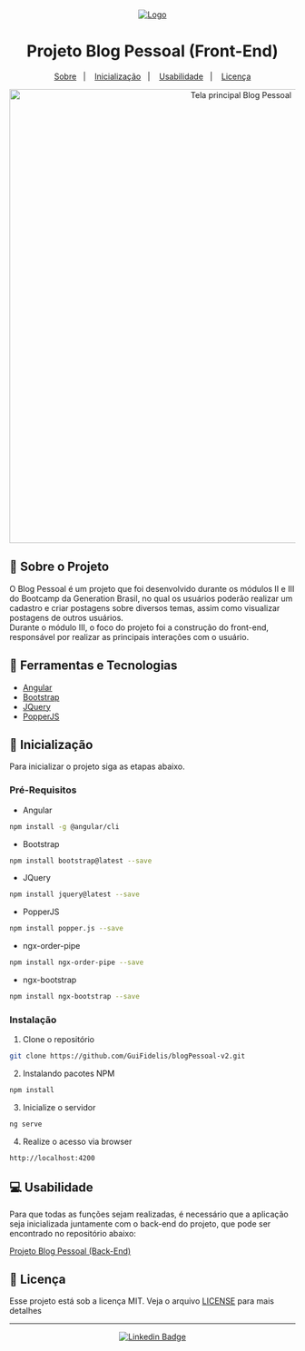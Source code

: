 <!-- PROJECT LOGO -->
<br />
<p align="center">
  <a href="https://brazil.generation.org/">
    <img src="https://i.imgur.com/a7DquFK.png" alt="Logo" >
  </a>
</p>
  <h1 align="center">Projeto Blog Pessoal (Front-End)</h1>
  <p align="center">
  <a href="#-sobre-o-projeto">Sobre</a>&nbsp;&nbsp;&nbsp;|&nbsp;&nbsp;&nbsp;
  <a href="#-inicialização">Inicialização</a>&nbsp;&nbsp;&nbsp;|&nbsp;&nbsp;&nbsp;
  <a href="#-usabilidade">Usabilidade</a>&nbsp;&nbsp;&nbsp;|&nbsp;&nbsp;&nbsp;
  <a href="#-licença">Licença</a>
</p>

<p align="center">
 <img align=center src="https://i.imgur.com/ZaS7poz.jpg" alt="Tela principal Blog Pessoal" width="800">
</p>
 



<!-- ABOUT THE PROJECT -->
## 📖 Sobre o Projeto

<p>O Blog Pessoal é um projeto que foi desenvolvido durante os módulos II e III do Bootcamp da Generation Brasil, no qual os usuários poderão realizar um cadastro e criar postagens sobre diversos temas, assim como visualizar postagens de outros usuários.
<br />
Durante o módulo III, o foco do projeto foi a construção do front-end, responsável por realizar as principais interações com o usuário.</p>


## 🚀 Ferramentas e Tecnologias

* [Angular](https://angular.io/)
* [Bootstrap](https://getbootstrap.com)
* [JQuery](https://jquery.com/)
* [PopperJS](https://popper.js.org/)


<!-- GETTING STARTED -->
## 🔧 Inicialização

Para inicializar o projeto siga as etapas abaixo.

### Pré-Requisitos

* Angular
```sh
npm install -g @angular/cli
```
* Bootstrap
```sh
npm install bootstrap@latest --save
```
* JQuery
```sh
npm install jquery@latest --save
```
* PopperJS
```sh
npm install popper.js --save
```
* ngx-order-pipe
```sh
npm install ngx-order-pipe --save
```
* ngx-bootstrap
```sh
npm install ngx-bootstrap --save
```

### Instalação

1. Clone o repositório
```sh
git clone https://github.com/GuiFidelis/blogPessoal-v2.git
```
2. Instalando pacotes NPM
```sh
npm install
```
3. Inicialize o servidor
```sh
ng serve
```
4. Realize o acesso via browser
```sh
http://localhost:4200
```

<!-- USAGE EXAMPLES -->
## 💻 Usabilidade

Para que todas as funções sejam realizadas, é necessário que a aplicação seja inicializada juntamente com o back-end do projeto, que pode ser encontrado no repositório abaixo:

[Projeto Blog Pessoal (Back-End)](https://github.com/GuiFidelis/blogPessoal)


<!-- LICENSE -->
## 📝 Licença

Esse projeto está sob a licença MIT. Veja o arquivo [LICENSE](LICENSE.md) para mais detalhes

<!-- CONTACT -->
---

   <div align="center">

   [![Linkedin Badge](https://img.shields.io/badge/-Guilherme%20Fidelis-292929?style=flat-square&logo=Linkedin&logoColor=white&link=https://www.linkedin.com/in/guifidelis/)](https://www.linkedin.com/in/guifidelis/)

   </div>

